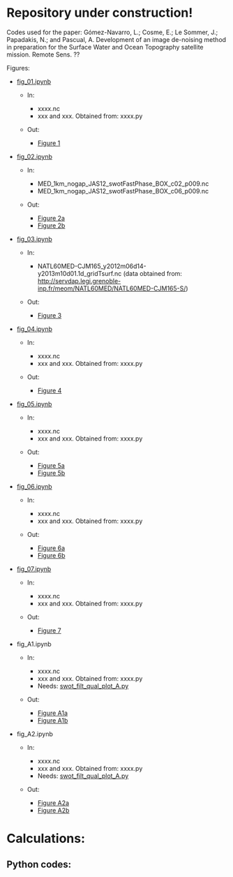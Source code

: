 # Repository under construction!


Codes used for the paper: Gómez-Navarro, L.; Cosme, E.; Le Sommer, J.; Papadakis, N.; and Pascual, A.  Development of an image de-noising method in preparation for the Surface Water and Ocean Topography satellite mission. Remote Sens. ??

Figures:

* [fig_01.ipynb](fig_01.ipynb)

	* In:<br>
		* xxxx.nc
		* xxx and xxx.  Obtained from: xxxx.py
		
	* Out: <br>
		* [Figure 1](figures/swot_box_select.png)

* [fig_02.ipynb](fig_02.ipynb)

	* In:<br>
		* MED_1km_nogap_JAS12_swotFastPhase_BOX_c02_p009.nc
		* MED_1km_nogap_JAS12_swotFastPhase_BOX_c06_p009.nc
		
	* Out: <br>
		* [Figure 2a](figures/noise_pass09.png) <br>
		* [Figure 2b](figures/noise_pass22.png)


* [fig_03.ipynb](fig_03.ipynb)

	* In:<br>
		* NATL60MED-CJM165_y2012m06d14-y2013m10d01.1d_gridTsurf.nc
		(data obtained from: http://servdap.legi.grenoble-inp.fr/meom/NATL60MED/NATL60MED-CJM165-S/)
		
	* Out: <br>
		* [Figure 3](figures/norms_intime_subdomain_seasons.png)

* [fig_04.ipynb](fig_04.ipynb)

	* In:<br>
		* xxxx.nc
		* xxx and xxx.  Obtained from: xxxx.py
		
	* Out: <br>
		* [Figure 4](figures/scores_varreg2_K_A_ext_bars_seasons_5_P.png)

* [fig_05.ipynb](fig_05.ipynb)

	* In:<br>
		* xxxx.nc
		* xxx and xxx.  Obtained from: xxxx.py
		
	* Out: <br>
		* [Figure 5a](figures/MED_1km_nogap_JAS12_swotFastPhase_BOX_c02_p009_params_v3_var_reg2_lambd_00430_KA.png) <br>
		* [Figure 5b](figures/MED_1km_nogap_JAS12_swotFastPhase_BOX_c06_p009_params_v3_var_reg2_lambd_00430_KA.png)

* [fig_06.ipynb](fig_06.ipynb)

	* In:<br>
		* xxxx.nc
		* xxx and xxx.  Obtained from: xxxx.py
		
	* Out: <br>
		* [Figure 6a](figures/MED_1km_nogap_FMA13_swotFastPhase_BOX_c02_p009_params_v7_var_reg2_lambd_00095_KA.png) <br>
		* [Figure 6b](figures/MED_1km_nogap_FMA13_swotFastPhase_BOX_c06_p009_params_v7_var_reg2_lambd_00095_KA.png)

* [fig_07.ipynb](fig_07.ipynb)

	* In:<br>
		* xxxx.nc
		* xxx and xxx.  Obtained from: xxxx.py
		
	* Out: <br>
		* [Figure 7](figures/spectra_min_MSR_varreg2_all_new_EB_noise.png)

* fig_A1.ipynb

	* In:<br>
		* xxxx.nc
		* xxx and xxx.  Obtained from: xxxx.py
		* Needs: [swot_filt_qual_plot_A.py](swot_filt_qual_plot_A.py)
		
	* Out: <br>
		* [Figure A1a](figures/MED_1km_nogap_JAS12_swotFastPhase_BOX_c02_p009_lambd_0000430_bc_ga_A.png) <br>
		* [Figure A1b](figures/MED_1km_nogap_JAS12_swotFastPhase_BOX_c06_p009_lambd_0000430_bc_ga_A.png)

* fig_A2.ipynb

	* In:<br>
		* xxxx.nc
		* xxx and xxx.  Obtained from: xxxx.py
		* Needs: [swot_filt_qual_plot_A.py](swot_filt_qual_plot_A.py)
		
	* Out: <br>
		* [Figure A2a](figures/MED_1km_nogap_FMA13_swotFastPhase_BOX_c02_p009_lambd_0000095_bc_ga_A.png) <br>
		* [Figure A2b](figures/MED_1km_nogap_FMA13_swotFastPhase_BOX_c06_p009_lambd_0000095_bc_ga_A.png)

# Calculations:

## Python codes:
